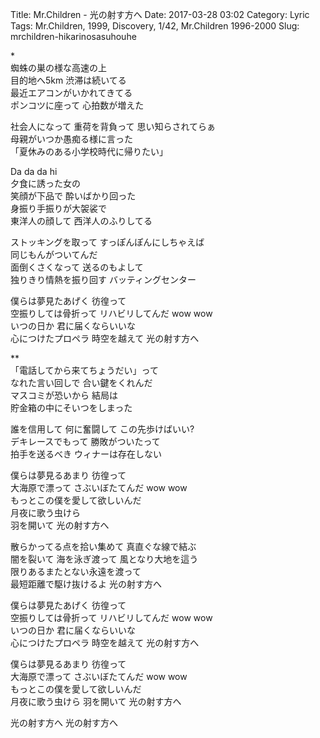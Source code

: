 Title: Mr.Children - 光の射す方へ
Date: 2017-03-28 03:02
Category: Lyric
Tags: Mr.Children, 1999, Discovery, 1/42, Mr.Children 1996-2000
Slug: mrchildren-hikarinosasuhouhe


\*  
蜘蛛の巣の様な高速の上  
目的地へ5km 渋滞は続いてる  
最近エアコンがいかれてきてる  
ポンコツに座って 心拍数が増えた  
  
社会人になって 重荷を背負って 思い知らされてらぁ  
母親がいつか愚痴る様に言った  
「夏休みのある小学校時代に帰りたい」  
  
Da da da hi  
夕食に誘った女の  
笑顔が下品で 酔いばかり回った  
身振り手振りが大袈裟で  
東洋人の顔して 西洋人のふりしてる  
  
ストッキングを取って すっぽんぽんにしちゃえば  
同じもんがついてんだ  
面倒くさくなって 送るのもよして  
独りきり情熱を振り回す バッティングセンター  
  
僕らは夢見たあげく 彷徨って  
空振りしては骨折って リハビリしてんだ wow wow  
いつの日か 君に届くならいいな  
心につけたプロペラ 時空を越えて 光の射す方へ  
  
\**  
「電話してから来てちょうだい」って  
なれた言い回しで 合い鍵をくれんだ  
マスコミが恐いから 結局は  
貯金箱の中にそいつをしまった  
  
誰を信用して 何に奮闘して この先歩けばいい?  
デキレースでもって 勝敗がついたって  
拍手を送るべき ウィナーは存在しない  
  
僕らは夢見るあまり 彷徨って  
大海原で漂って さぶいぼたてんだ wow wow  
もっとこの僕を愛して欲しいんだ  
月夜に歌う虫けら  
羽を開いて 光の射す方へ  
  
散らかってる点を拾い集めて 真直ぐな線で結ぶ  
闇を裂いて 海を泳ぎ渡って 風となり大地を這う  
限りあるまたとない永遠を渡って  
最短距離で駆け抜けるよ 光の射す方へ  
  
僕らは夢見たあげく 彷徨って  
空振りしては骨折って リハビリしてんだ wow wow  
いつの日か 君に届くならいいな  
心につけたプロペラ 時空を越えて 光の射す方へ  
  
僕らは夢見るあまり 彷徨って  
大海原で漂って さぶいぼたてんだ wow wow  
もっとこの僕を愛して欲しいんだ  
月夜に歌う虫けら 羽を開いて 光の射す方へ  
  
光の射す方へ 光の射す方へ  
